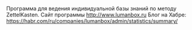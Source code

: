 Программа для ведения индивидуальной базы знаний по методу ZettelKasten.
Сайт программы http://www.lumanbox.ru
Блог на Хабре: https://habr.com/ru/companies/lumanbox/admin/statistics/summary/
